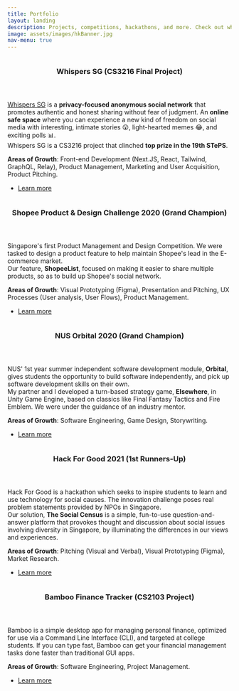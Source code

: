 ```yaml
---
title: Portfolio
layout: landing
description: Projects, competitions, hackathons, and more. Check out what I've done here!
image: assets/images/hkBanner.jpg
nav-menu: true
---
```


<!-- Main -->
<div id="main">

<!-- One
<section id="one">
	<div class="inner">
		<header class="major">
			<h2>Hi, my name is Maxx.</h2>
		</header>
		<p>Hi, my name is Maxx. View my portfolio and list of stuff I've done below!
</p>
	</div>
</section> -->

<!-- Two -->
<section id="two" class="spotlights">
	<section>
		<a href="whispersSg.html" class="image">
			<img src="{% link assets/images/whispersSgCover.jpg %}" alt="" data-position="center center" />
		</a>
		<div class="content">
			<div class="inner">
				<header class="major">
					<h3>Whispers SG (CS3216 Final Project)</h3>
				</header>
				<p><a href="http://www.whispers.sg">Whispers SG</a> is a <b>privacy-focused anonymous social network</b> that promotes authentic and honest sharing without fear of judgment. An <b>online safe space</b> where you can experience a new kind of freedom on social media with interesting, intimate stories 😲, light-hearted memes 😂, and exciting polls 📊. <br />
				Whispers SG is a CS3216 project that clinched <b>top prize in the 19th STePS</b>.
				</p>
				<p><b>Areas of Growth</b>: Front-end Development (Next.JS, React, Tailwind, GraphQL, Relay), Product Management, Marketing and User Acquisition, Product Pitching.</p>
				<ul class="actions">
					<li><a href="whispersSg.html" class="button">Learn more</a></li>
				</ul>
			</div>
		</div>
	</section>
	<section>
		<a href="shopeeDesignChallenge.html" class="image">
			<img src="{% link assets/images/shopee.png %}" alt="" data-position="center center" />
		</a>
		<div class="content">
			<div class="inner">
				<header class="major">
					<h3>Shopee Product & Design Challenge 2020 (Grand Champion)</h3>
				</header>
				<p>Singapore's first Product Management and Design Competition. We were tasked to design a product feature to help maintain Shopee's lead in the E-commerce market.<br />
				Our feature, <b>ShopeeList</b>, focused on making it easier to share multiple products, so as to build up Shopee's social network.</p>
				<p><b>Areas of Growth</b>: Visual Prototyping (Figma), Presentation and Pitching, UX Processes (User analysis, User Flows), Product Management.</p>
				<ul class="actions">
					<li><a href="shopeeDesignChallenge.html" class="button">Learn more</a></li>
				</ul>
			</div>
		</div>
	</section>
	<section>
		<a href="orbital.html" class="image">
			<img src="{% link assets/images/elsewhere.png %}" alt="" data-position="top center" />
		</a>
		<div class="content">
			<div class="inner">
				<header class="major">
					<h3>NUS Orbital 2020 (Grand Champion)</h3>
				</header>
				<p>NUS' 1st year summer independent software development module, <b>Orbital</b>, gives students the opportunity to build software independently, and pick up software development skills on their own. <br />
				My partner and I developed a turn-based strategy game, <b>Elsewhere</b>, in Unity Game Engine, based on classics like Final Fantasy Tactics and Fire Emblem. We were under the guidance of an industry mentor.</p>
				<p><b>Areas of Growth</b>: Software Engineering, Game Design, Storywriting.</p>
				<ul class="actions">
					<li><a href="orbital.html" class="button">Learn more</a></li>
				</ul>
			</div>
		</div>
	</section>
	<section>
		<a href="hackForGood.html" class="image">
			<img src="{% link assets/images/socialCensus.png %}" alt="" data-position="25% 25%" />
		</a>
		<div class="content">
			<div class="inner">
				<header class="major">
					<h3>Hack For Good 2021 (1st Runners-Up)</h3>
				</header>
				<p>Hack For Good is a hackathon which seeks to inspire students to learn and use technology for social causes. The innovation challenge poses real problem statements provided by NPOs in Singapore. <br />
				Our solution, <b>The Social Census</b> is a simple, fun-to-use question-and-answer platform that provokes thought and discussion about social issues involving diversity in Singapore, by illuminating the differences in our views and experiences. </p>
				<p><b>Areas of Growth</b>: Pitching (Visual and Verbal), Visual Prototyping (Figma), Market Research.</p>
				<ul class="actions">
					<li><a href="hackForGood.html" class="button">Learn more</a></li>
				</ul>
			</div>
		</div>
	</section>
	<section>
		<a href="bamboo.html" class="image">
			<img src="{% link assets/images/bamboo.png %}" alt="" data-position="25% 25%" />
		</a>
		<div class="content">
			<div class="inner">
				<header class="major">
					<h3>Bamboo Finance Tracker (CS2103 Project)</h3>
				</header>
				<p>Bamboo is a simple desktop app for managing personal finance, optimized for use via a Command Line Interface (CLI), and targeted at college students. If you can type fast, Bamboo can get your financial management tasks done faster than traditional GUI apps.</p>
				<p><b>Areas of Growth</b>: Software Engineering, Project Management.</p>
				<ul class="actions">
					<li><a href="bamboo.html" class="button">Learn more</a></li>
				</ul>
			</div>
		</div>
	</section>
</section>

<!-- Three
<section id="three">
	<div class="inner">
		<header class="major">
			<h2>Massa libero</h2>
		</header>
		<p>Nullam et orci eu lorem consequat tincidunt vivamus et sagittis libero. Mauris aliquet magna magna sed nunc rhoncus pharetra. Pellentesque condimentum sem. In efficitur ligula tate urna. Maecenas laoreet massa vel lacinia pellentesque lorem ipsum dolor. Nullam et orci eu lorem consequat tincidunt. Vivamus et sagittis libero. Mauris aliquet magna magna sed nunc rhoncus amet pharetra et feugiat tempus.</p>
		<ul class="actions">
			<li><a href="generic.html" class="button next">Get Started</a></li>
		</ul>
	</div>
</section> -->

</div>
